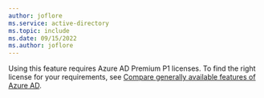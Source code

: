 ```yaml
---
author: joflore
ms.service: active-directory
ms.topic: include
ms.date: 09/15/2022
ms.author: joflore
---
```


Using this feature requires Azure AD Premium P1 licenses. To find the right license for your requirements, see [Compare generally available features of Azure AD](https://www.microsoft.com/security/business/identity-access-management/azure-ad-pricing).